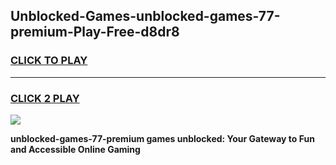 
## Unblocked-Games-unblocked-games-77-premium-Play-Free-d8dr8
<h3>
<a href="https://premium76.site?title=unblocked-games-77-premium&ref=21A">CLICK TO PLAY</a></h3>
<hr>

<h3>
<a href="https://premium76.site?title=unblocked-games-77-premium&ref=21A">CLICK 2 PLAY</a>
  
</h3>

<a href="https://premium76.site?title=unblocked-games-77-premium&ref=21A"><img src="https://clearcache.store/games.png"></a>


**unblocked-games-77-premium games unblocked: Your Gateway to Fun and Accessible Online Gaming**
